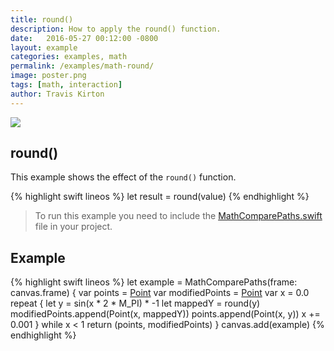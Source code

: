 ```yaml
---
title: round()
description: How to apply the round() function.
date:   2016-05-27 00:12:00 -0800
layout: example
categories: examples, math
permalink: /examples/math-round/
image: poster.png
tags: [math, interaction]
author: Travis Kirton
---
```

![](round.png)

## round()
This example shows the effect of the `round()` function.

{% highlight swift lineos %}
let result = round(value)
{% endhighlight %}

> To run this example you need to include the [MathComparePaths.swift](https://gist.github.com/C4Framework/0705e9ad451fa2b655075ad72432ca46) file in your project.

## Example
{% highlight swift lineos %}
let example = MathComparePaths(frame: canvas.frame) {
    var points = [Point]()
    var modifiedPoints = [Point]()
    var x = 0.0
    repeat {
        let y = sin(x * 2 * M_PI) * -1
        let mappedY = round(y)
        modifiedPoints.append(Point(x, mappedY))
        points.append(Point(x, y))
        x += 0.001
    } while x < 1
    return (points, modifiedPoints)
}
canvas.add(example)
{% endhighlight %}
